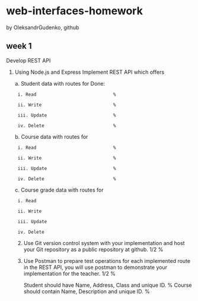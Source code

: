 # web-interfaces-homework
by OleksandrGudenko, github
## week 1

Develop REST API
1. Using Node.js and Express Implement REST API which offers

    a. Student data with routes for        Done:

        i. Read                             %

        ii. Write                           %

        iii. Update                         %

        iv. Delete                          %

    b. Course data with routes for

        i. Read                             %

        ii. Write                           %

        iii. Update                         %

        iv. Delete                          %

    c. Course grade data with routes for

        i. Read

        ii. Write

        iii. Update

        iv. Delete

    2. Use Git version control system with your implementation and host your Git repository as a public repository at github.            1/2 %  

    3. Use Postman to prepare test operations for each implemented route in the REST API, you will use postman to demonstrate your implementation for the teacher.                                                                                                                     1/2 %

        Student should have Name, Address, Class and unique ID.             %
        Course should contain Name, Description and unique ID.              %